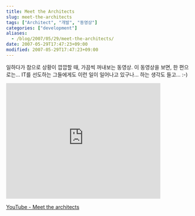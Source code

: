 ```yaml
---
title: Meet the Architects
slug: meet-the-architects
tags: ["Architect", "개발", "동영상"]
categories: ["development"]
aliases:
  - /blog/2007/05/29/meet-the-architects/
date: 2007-05-29T17:47:23+09:00
modified: 2007-05-29T17:47:23+09:00
---
```

일하다가 참으로 상황이 깝깝할 때, 가끔씩 꺼내보는 동영상.
이 동영상을 보면, 한 편으로는... IT를 선도하는 그들에게도 이런 일이 일어나고
있구나... 하는 생각도 들고... :-)

<div class="tac">
<iframe width="420" height="315" src="https://www.youtube.com/embed/Df4RnVl03Es" frameborder="0" allowfullscreen></iframe>
</div>

[YouTube - Meet the architects](http://www.youtube.com/watch?v=Df4RnVl03Es)
